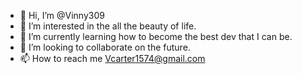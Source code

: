 - 👋 Hi, I’m @Vinny309
- 👀 I’m interested in the all the beauty of life.
- 🌱 I’m currently learning how to become the best dev that I can be.
- 💞️ I’m looking to collaborate on the future. 
- 📫 How to reach me Vcarter1574@gmail.com

<!---
Vinny309/Vinny309 is a ✨ special ✨ repository because its `README.md` (this file) appears on your GitHub profile.
You can click the Preview link to take a look at your changes.
--->
